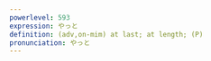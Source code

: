 ```yaml
---
powerlevel: 593
expression: やっと
definition: (adv,on-mim) at last; at length; (P)
pronunciation: やっと
---
```


